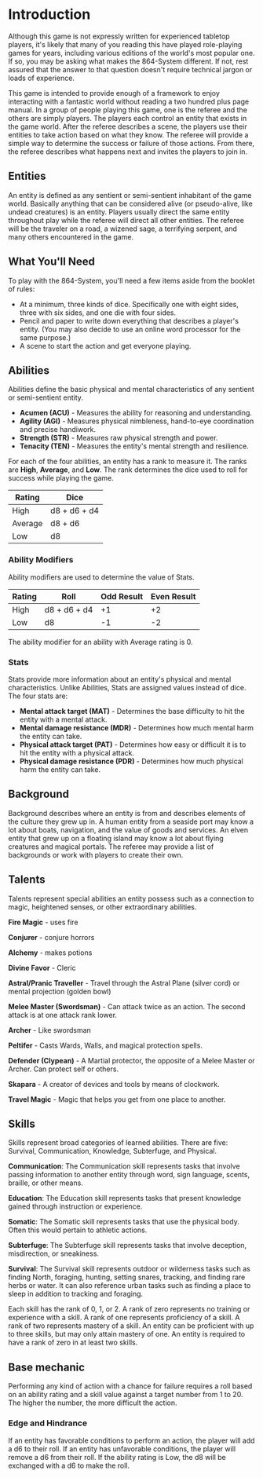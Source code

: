 # Introduction

Although this game is not expressly written for experienced tabletop players, it's likely that many of you reading this have played role-playing games for years, including various editions of the world's most popular one. If so, you may be asking what makes the 864-System different. If not, rest assured that the answer to that question doesn't require technical jargon or loads of experience. 

This game is intended to provide enough of a framework to enjoy interacting with a fantastic world without reading a two hundred plus page manual. In a group of people playing this game, one is the referee and the others are simply players. The players each control an entity that exists in the game world. After the referee describes a scene, the players use their entities to take action based on what they know. The referee will provide a simple way to determine the success or failure of those actions. From there, the referee describes what happens next and invites the players to join in.

## Entities

An entity is defined as any sentient or semi-sentient inhabitant of the game world. Basically anything that can be considered alive (or pseudo-alive, like undead creatures) is an entity. Players usually direct the same entity throughout play while the referee will direct all other entities. The referee will be the traveler on a road, a wizened sage, a terrifying serpent, and many others encountered in the game.

## What You'll Need

To play with the 864-System, you'll need a few items aside from the booklet of rules:

* At a minimum, three kinds of dice. Specifically one with eight sides, three with six sides, and one die with four sides.
* Pencil and paper to write down everything that describes a player's entity. (You may also decide to use an online word processor for the same purpose.)
* A scene to start the action and get everyone playing.

## Abilities

Abilities define the basic physical and mental characteristics of any sentient or semi-sentient entity. 

- **Acumen (ACU)** - Measures the ability for reasoning and understanding.
- **Agility (AGI)** - Measures physical nimbleness, hand-to-eye coordination and precise handiwork.
- **Strength (STR)** - Measures raw physical strength and power.
- **Tenacity (TEN)** - Measures the entity's mental strength and resilience.

For each of the four abilities, an entity has a rank to measure it. The ranks are **High**, **Average**, and **Low**. The rank determines the dice used to roll for success while playing the game. 

| Rating  | Dice         |
| ------- | ------------ |
| High    | d8 + d6 + d4 |
| Average | d8 + d6      |
| Low     | d8           |

### Ability Modifiers

Ability modifiers are used to determine the value of Stats. 

| Rating | Roll         | Odd Result | Even Result |
| ------ | ------------ | ---------- | ----------- |
| High   | d8 + d6 + d4 | +1         | +2          |
| Low    | d8           | -1         | -2          |

The ability modifier for an ability with Average rating is 0.

### Stats

Stats provide more information about an entity's physical and mental characteristics. Unlike Abilities, Stats are assigned values instead of dice. The four stats are:

- **Mental attack target (MAT)** - Determines the base difficulty to hit the entity with a mental attack.
- **Mental damage resistance (MDR)** - Determines how much mental harm the entity can take.
- **Physical attack target (PAT)** - Determines how easy or difficult it is to hit the entity with a physical attack.
- **Physical damage resistance (PDR)** - Determines how much physical harm the entity can take. 

## Background

Background describes where an entity is from and describes elements of the culture they grew up in. A human entity from a seaside port may know a lot about boats, navigation, and the value of goods and services. An elven entity that grew up on a floating island may know a lot about flying creatures and magical portals. The referee may provide a list of backgrounds or work with players to create their own.

## Talents

Talents represent special abilities an entity possess such as a connection to magic, heightened senses, or other extraordinary abilities.

**Fire Magic** - uses fire

**Conjurer** - conjure horrors

**Alchemy** - makes potions

**Divine Favor** - Cleric

**Astral/Pranic Traveller** - Travel through the Astral Plane (silver cord) or mental projection (golden bowl)

**Melee Master (Swordsman)** - Can attack twice as an action. The second attack is at one attack rank lower.

**Archer** - Like swordsman

**Peltifer** - Casts Wards, Walls, and magical protection spells.

**Defender (Clypean)** - A Martial protector, the opposite of a Melee Master or Archer. Can protect self or others.

**Skapara** - A creator of devices and tools by means of clockwork.

**Travel Magic** - Magic that helps you get from one place to another.

## Skills

Skills represent broad categories of learned abilities. There are five: Survival, Communication, Knowledge, Subterfuge, and Physical. 

**Communication**: The Communication skill represents tasks that involve passing information to another entity through word, sign language, scents, braille, or other means.

**Education**: The Education skill represents tasks that present knowledge gained through instruction or experience.

**Somatic**: The Somatic skill represents tasks that use the physical body. Often this would pertain to athletic actions.

**Subterfuge**: The Subterfuge skill represents tasks that involve deception, misdirection, or sneakiness.

**Survival**: The Survival skill represents outdoor or wilderness tasks such as finding North, foraging, hunting, setting snares, tracking, and finding rare herbs or water. It can also reference urban tasks such as finding a place to sleep in addition to tracking and foraging.

Each skill has the rank of 0, 1, or 2. A rank of zero represents no training or experience with a skill. A rank of one represents proficiency of a skill. A rank of two represents mastery of a skill. An entity can be proficient with up to three skills, but may only attain mastery of one. An entity is required to have a rank of zero in at least two skills.

## Base mechanic

Performing any kind of action with a chance for failure requires a roll based on an ability rating and a skill value against a target number from 1 to 20. The higher the number, the more difficult the action.

### Edge and Hindrance

If an entity has favorable conditions to perform an action, the player will add a d6 to their roll. If an entity has unfavorable conditions, the player will remove a d6 from their roll. If the ability rating is Low, the d8 will be exchanged with a d6 to make the roll.